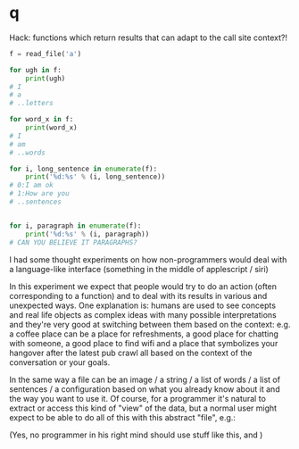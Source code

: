 # q

Hack: functions which return results that can adapt to the call site context?!

```python
f = read_file('a')

for ugh in f:
    print(ugh)
# I 
# a
# ..letters

for word_x in f:
    print(word_x)
# I
# am
# ..words

for i, long_sentence in enumerate(f):
    print('%d:%s' % (i, long_sentence))
# 0:I am ok
# 1:How are you
# ..sentences


for i, paragraph in enumerate(f):
    print('%d:%s' % (i, paragraph))
# CAN YOU BELIEVE IT PARAGRAPHS?
```

I had some thought experiments on how non-programmers would deal with a language-like 
interface (something in the middle of applescript / siri)

In this experiment we expect that people would try to do an action (often corresponding to a function) and to deal with its results in various and unexpected ways. 
One explanation is: humans are used to see concepts and real life objects as complex ideas with many possible interpretations and they're very good at switching between them based on the context:
e.g. a coffee place can be a place for refreshments, a good place for chatting with someone, a good place to find wifi and a place that symbolizes your hangover after the latest pub crawl all based on the context of the conversation or your goals.

In the same way a file can be an image / a string / a list of words / a list of sentences / a configuration based on what you already know about it and the way you want to use it.
Of course, for a programmer it's natural to extract or access this kind of "view" of the data, but a normal user might expect to be able to do all of this with this abstract "file", e.g.:

(Yes, no programmer in his right mind should use stuff like this, and )
